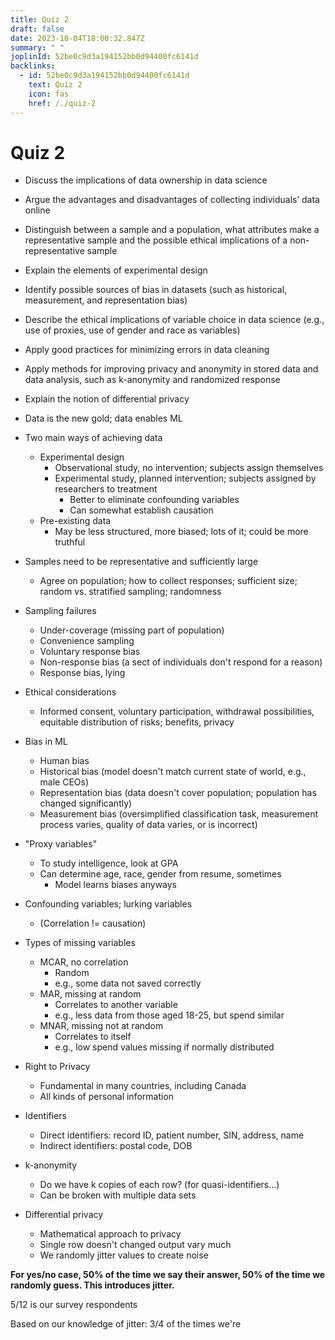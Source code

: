 ```yaml
---
title: Quiz 2
draft: false
date: 2023-10-04T18:00:32.847Z
summary: " "
joplinId: 52be0c9d3a194152bb0d94400fc6141d
backlinks:
  - id: 52be0c9d3a194152bb0d94400fc6141d
    text: Quiz 2
    icon: fas
    href: /./quiz-2
---
```


# Quiz 2

- Discuss the implications of data ownership in data science
- Argue the advantages and disadvantages of collecting individuals’ data online
- Distinguish between a sample and a population, what attributes make a representative sample and the possible ethical implications of a non-representative sample
- Explain the elements of experimental design
- Identify possible sources of bias in datasets (such as historical, measurement, and representation bias)
- Describe the ethical implications of variable choice in data science (e.g., use of proxies, use of gender and race as variables)
- Apply good practices for minimizing errors in data cleaning
- Apply methods for improving privacy and anonymity in stored data and data analysis, such as k-anonymity and randomized response
- Explain the notion of differential privacy

- Data is the new gold; data enables ML
- Two main ways of achieving data
  - Experimental design
    - Observational study, no intervention; subjects assign themselves
    - Experimental study, planned intervention; subjects assigned by researchers to treatment
      - Better to eliminate confounding variables
      - Can somewhat establish causation
  - Pre-existing data
    - May be less structured, more biased; lots of it; could be more truthful
- Samples need to be representative and sufficiently large
  - Agree on population; how to collect responses; sufficient size; random vs. stratified sampling; randomness
- Sampling failures
  - Under-coverage (missing part of population)
  - Convenience sampling
  - Voluntary response bias
  - Non-response bias (a sect of individuals don't respond for a reason)
  - Response bias, lying
- Ethical considerations
  - Informed consent, voluntary participation, withdrawal possibilities, equitable distribution of risks; benefits, privacy
- Bias in ML
  - Human bias
  - Historical bias (model doesn't match current state of world, e.g., male CEOs)
  - Representation bias (data doesn't cover population; population has changed significantly)
  - Measurement bias (oversimplified classification task, measurement process varies, quality of data varies, or is incorrect)
- "Proxy variables"
  - To study intelligence, look at GPA
  - Can determine age, race, gender from resume, sometimes
    - Model learns biases anyways
- Confounding variables; lurking variables
  - (Correlation != causation)
- Types of missing variables
  - MCAR, no correlation
    - Random
    - e.g., some data not saved correctly
  - MAR, missing at random
    - Correlates to another variable
    - e.g., less data from those aged 18-25, but spend similar
  - MNAR, missing not at random
    - Correlates to itself
    - e.g., low spend values missing if normally distributed
- Right to Privacy
  - Fundamental in many countries, including Canada
  - All kinds of personal information
- Identifiers
  - Direct identifiers: record ID, patient number, SIN, address, name
  - Indirect identifiers: postal code, DOB
- k-anonymity
  - Do we have k copies of each row? (for quasi-identifiers...)
  - Can be broken with multiple data sets
- Differential privacy
  - Mathematical approach to privacy
  - Single row doesn't changed output vary much
  - We randomly jitter values to create noise

**For yes/no case, 50% of the time we say their answer, 50% of the time we randomly guess. This introduces jitter.**

5/12 is our survey respondents

Based on our knowledge of jitter: 3/4 of the times we're
